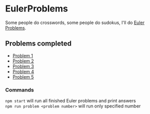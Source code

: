 # EulerProblems

Some people do crosswords, some people do sudokus, I'll do [Euler Problems](https://projecteuler.net/about).

## Problems completed

* [Problem 1](Problems/Problem_1.ts)
* [Problem 2](Problems/Problem_2.ts)
* [Problem 3](Problems/Problem_3.ts)
* [Problem 4](Problems/Problem_4.ts)
* [Problem 5](Problems/Problem_5.ts)

### Commands

```npm start``` will run all finished Euler problems and print answers  
```npm run problem <problem number>``` will run  only specified number  
